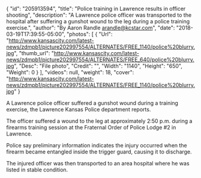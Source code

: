 {
  "id": "205913594",
  "title": "Police training in Lawrence results in officer shooting",
  "description": "A Lawrence police officer was transported to the hospital after suffering a gunshot wound to the leg during a police training exercise.",
  "author": "By Aaron Randle arandle@kcstar.com",
  "date": "2018-03-19T17:39:55-05:00",
  "photos": [
    {
      "Url": "http://www.kansascity.com/latest-news/zdmpb1/picture202997554/ALTERNATES/FREE_1140/police%20blurry.jpg",
      "thumb_url": "http://www.kansascity.com/latest-news/zdmpb1/picture202997554/ALTERNATES/FREE_640/police%20blurry.jpg",
      "Desc": "File photo",
      "Credit": "",
      "Width": "1140",
      "Height": "650",
      "Weight": 0
    }
  ],
  "videos": null,
  "weight": 18,
  "cover": "http://www.kansascity.com/latest-news/zdmpb1/picture202997554/ALTERNATES/FREE_1140/police%20blurry.jpg"
}

<p>A Lawrence police officer suffered a gunshot wound during a training exercise, the Lawrence Kansas Police department reports. </p><p>The officer suffered a wound to the leg at approximately 2:50 p.m. during a firearms training session at the Fraternal Order of Police Lodge #2 in Lawrence. </p><p>Police say preliminary information indicates the injury occurred when the firearm became entangled inside the trigger guard, causing it to discharge. </p><p>The injured officer was then transported to an area hospital where he was listed in stable condition.</p>

